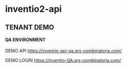 # inventio2-api

## TENANT DEMO

#### QA ENVIRONMENT

DEMO API
https://inventio-api-qa.ars-combinatoria.com/

DEMO LOGIN
https://inventio-QA.ars-combinatoria.com/
